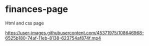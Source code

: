 # finances-page

Html and css page

https://user-images.githubusercontent.com/45371975/108646968-6525b180-74af-11eb-8138-623754af874f.mp4

